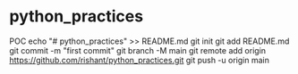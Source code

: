 # python_practices
POC
echo "# python_practices" >> README.md
git init
git add README.md
git commit -m "first commit"
git branch -M main
git remote add origin https://github.com/rishant/python_practices.git
git push -u origin main
